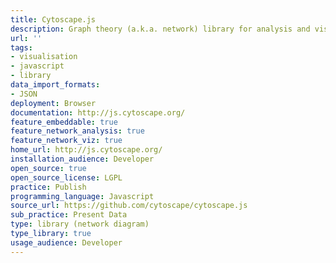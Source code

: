 ```yaml
---
title: Cytoscape.js
description: Graph theory (a.k.a. network) library for analysis and visualisation
url: ''
tags:
- visualisation
- javascript
- library
data_import_formats:
- JSON
deployment: Browser
documentation: http://js.cytoscape.org/
feature_embeddable: true
feature_network_analysis: true
feature_network_viz: true
home_url: http://js.cytoscape.org/
installation_audience: Developer
open_source: true
open_source_license: LGPL
practice: Publish
programming_language: Javascript
source_url: https://github.com/cytoscape/cytoscape.js
sub_practice: Present Data
type: library (network diagram)
type_library: true
usage_audience: Developer
---
```

